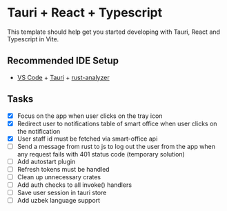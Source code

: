# Tauri + React + Typescript

This template should help get you started developing with Tauri, React and Typescript in Vite.

## Recommended IDE Setup

- [VS Code](https://code.visualstudio.com/) + [Tauri](https://marketplace.visualstudio.com/items?itemName=tauri-apps.tauri-vscode) + [rust-analyzer](https://marketplace.visualstudio.com/items?itemName=rust-lang.rust-analyzer)

## Tasks

- [x] Focus on the app when user clicks on the tray icon
- [x] Redirect user to notifications table of smart office when user clicks on the notification
- [x] User staff id must be fetched via smart-office api
- [ ] Send a message from rust to js to log out the user from the app when any request fails with 401 status code (temporary solution)
- [ ] Add autostart plugin
- [ ] Refresh tokens must be handled
- [ ] Clean up unnecessary crates
- [ ] Add auth checks to all invoke() handlers
- [ ] Save user session in tauri store
- [ ] Add uzbek language support
